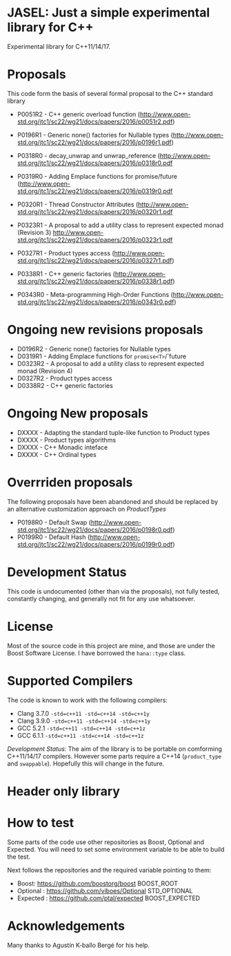 JASEL: Just a simple experimental library for C++
=================================================

Experimental library for C++11/14/17.

# Proposals

This code form the basis of several formal proposal to the C++ standard library

* P0051R2 - C++ generic overload function (http://www.open-std.org/jtc1/sc22/wg21/docs/papers/2016/p0051r2.pdf)
* P0196R1 - Generic none() factories for Nullable types (http://www.open-std.org/jtc1/sc22/wg21/docs/papers/2016/p0196r1.pdf)

* P0318R0 - decay_unwrap and unwrap_reference (http://www.open-std.org/jtc1/sc22/wg21/docs/papers/2016/p0318r0.pdf
* P0319R0 - Adding Emplace functions for promise<T>/future<T>  (http://www.open-std.org/jtc1/sc22/wg21/docs/papers/2016/p0319r0.pdf
* P0320R1 - Thread Constructor Attributes (http://www.open-std.org/jtc1/sc22/wg21/docs/papers/2016/p0320r1.pdf
* P0323R1 - A proposal to add a utility class to represent expected monad (Revision 3) http://www.open-std.org/jtc1/sc22/wg21/docs/papers/2016/p0323r1.pdf
* P0327R1 - Product types access (http://www.open-std.org/jtc1/sc22/wg21/docs/papers/2016/p0327r1.pdf)
* P0338R1 - C++ generic factories (http://www.open-std.org/jtc1/sc22/wg21/docs/papers/2016/p0338r1.pdf)
* P0343R0 - Meta-programming High-Order Functions (http://www.open-std.org/jtc1/sc22/wg21/docs/papers/2016/p0343r0.pdf)

# Ongoing new revisions proposals

* D0196R2 - Generic none() factories for Nullable types
* D0319R1 - Adding Emplace functions for `promise<T>`/`future<T>  
* D0323R2 - A proposal to add a utility class to represent expected monad (Revision 4) 
* D0327R2 - Product types access
* D0338R2 - C++ generic factories

# Ongoing New proposals

* DXXXX - Adapting the standard tuple-like function to Product types
* DXXXX - Product types algorithms
* DXXXX - C++ Monadic inteface 
* DXXXX - C++ Ordinal types

# Overrriden proposals

The following proposals have been abandoned and should be replaced by an alternative customization approach on *ProductTypes*

* P0198R0 - Default Swap (http://www.open-std.org/jtc1/sc22/wg21/docs/papers/2016/p0198r0.pdf)
* P0199R0 - Default Hash (http://www.open-std.org/jtc1/sc22/wg21/docs/papers/2016/p0199r0.pdf)

# Development Status

This code is undocumented (other than via the proposals), not fully tested, constantly changing, and generally not fit for any use whatsoever.

# License

Most of the source code in this project are mine, and those are under the Boost Software License. I have borrowed the `hana::type` class.

# Supported Compilers

The code is known to work with the following compilers:

* Clang 3.7.0 `-std=c++11 -std=c++14 -std=c++1y`
* Clang 3.9.0 `-std=c++11 -std=c++14 -std=c++1y`
* GCC 5.2.1   `-std=c++11 -std=c++14 -std=c++1z`
* GCC 6.1.1   `-std=c++11 -std=c++14 -std=c++1z`

*Development Status:* The aim of the library is to be portable on comforming C++11/14/17 compilers.
However some parts require a C++14 (`product_type` and `swappable`).
Hopefully this will change in the future.

# Header only library

# How to test

Some parts of the code use other repositories as Boost, Optional and Expected.
You will need to set some environment variable to be able to build the test.

Next follows the repositories and the required variable pointing to them:

* Boost: https://github.com/boostorg/boost BOOST_ROOT
* Optional : https://github.com/viboes/Optional STD_OPTIONAL
* Expected : https://github.com/ptal/expected BOOST_EXPECTED

# Acknowledgements

Many thanks to Agustín K-ballo Bergé for his help.
